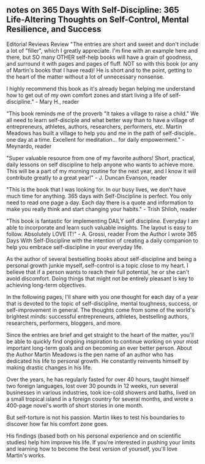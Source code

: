 ## notes on 365 Days With Self-Discipline: 365 Life-Altering Thoughts on Self-Control, Mental Resilience, and Success 

Editorial Reviews
Review
"The entries are short and sweet and don't include a lot of "filler", which I greatly appreciate. I'm fine with an example here and there, but SO many OTHER self-help books will have a grain of goodness, and surround it with pages and pages of fluff. NOT so with this book (or any of Martin's books that I have read)! He is short and to the point, getting to the heart of the matter without a lot of unnecessary nonsense.

I highly recommend this book as it's already began helping me understand how to get out of my own comfort zones and start living a life of self-discipline." - Mary H., reader

"This book reminds me of the proverb "It takes a village to raise a child." We all need to learn self-disciple and what better way than to have a village of entrepreneurs, athletes, authors, researchers, performers, etc. Martin Meadows has built a village to help you and me in the path of self-disciple.. one day at a time. Excellent for meditation... for daily empowerment." - Meynardo, reader

"Super valuable resource from one of my favorite authors! Short, practical, daily lessons on self discipline to help anyone who wants to achieve more. This will be a part of my morning routine for the next year, and I know it will contribute greatly to a great year!" - J. Duncan Evanson, reader

"This is the book that I was looking for. In our busy lives, we don't have much time for anything. 365 days with Self-Discipline is perfect. You only need to read one page a day. Each day there is a quote and information to make you really think and start changing your habits." - Trish Shiloh, reader

"This book is fantastic for implementing DAILY self discipline. Everyday I am able to incorporate and learn such valuable insights. The layout is easy to follow. Absolutely LOVE IT!" - A. Grossi, reader
From the Author
I wrote 365 Days With Self-Discipline with the intention of creating a daily companion to help you embrace self-discipline in your everyday life.

As the author of several bestselling books about self-discipline and being a personal growth junkie myself, self-control is a topic close to my heart. I believe that if a person wants to reach their full potential, he or she can't avoid discomfort. Doing things that might not be entirely pleasant is key to achieving long-term objectives.

In the following pages, I'll share with you one thought for each day of a year that is devoted to the topic of self-discipline, mental toughness, success, or self-improvement in general. The thoughts come from some of the world's brightest minds: successful entrepreneurs, athletes, bestselling authors, researchers, performers, bloggers, and more.

Since the entries are brief and get straight to the heart of the matter, you'll be able to quickly find ongoing inspiration to continue working on your most important long-term goals and on becoming an ever better person.
About the Author
Martin Meadows is the pen name of an author who has dedicated his life to personal growth. He constantly reinvents himself by making drastic changes in his life.

Over the years, he has regularly fasted for over 40 hours, taught himself two foreign languages, lost over 30 pounds in 12 weeks, run several businesses in various industries, took ice-cold showers and baths, lived on a small tropical island in a foreign country for several months, and wrote a 400-page novel's worth of short stories in one month.

But self-torture is not his passion. Martin likes to test his boundaries to discover how far his comfort zone goes.

His findings (based both on his personal experience and on scientific studies) help him improve his life. If you're interested in pushing your limits and learning how to become the best version of yourself, you'll love Martin's works.